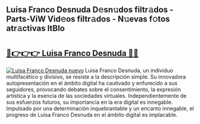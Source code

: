 ## Luisa Franco Desnuda D𝚎sn𝚞dos filtr𝚊dos - Parts-ViW Vid𝚎os filtr𝚊dos - N𝚞evas f𝚘tos atr𝚊ctivas ltBIo

# <h2><a href="http://mbbu5m.tromn.icu/?c=Luisa+Franco+Desnuda">🔗👉👉👉 Luisa Franco Desnuda 🔗🔗</a></h2>

[![Luisa Franco Desnuda nuevo](https://i.imgur.com/pEAQMta.gif)](http://mbbu5m.tromn.icu/?c=Luisa+Franco+Desnuda)
Luisa Franco Desnuda, un individuo multifacético y divisivo, se resiste a la descripción simple. Su innovadora autopresentación en el ámbito digital ha cautivado y enfurecido a sus seguidores, provocando debates sobre el consentimiento, la expresión artística y la esencia de las sociedades virtuales. Independientemente de sus esfuerzos futuros, su importancia en la era digital es innegable. Impulsado por una determinación inquebrantable y un encanto innegable, el progreso de Luisa Franco Desnuda en el ámbito digital es implacable.
